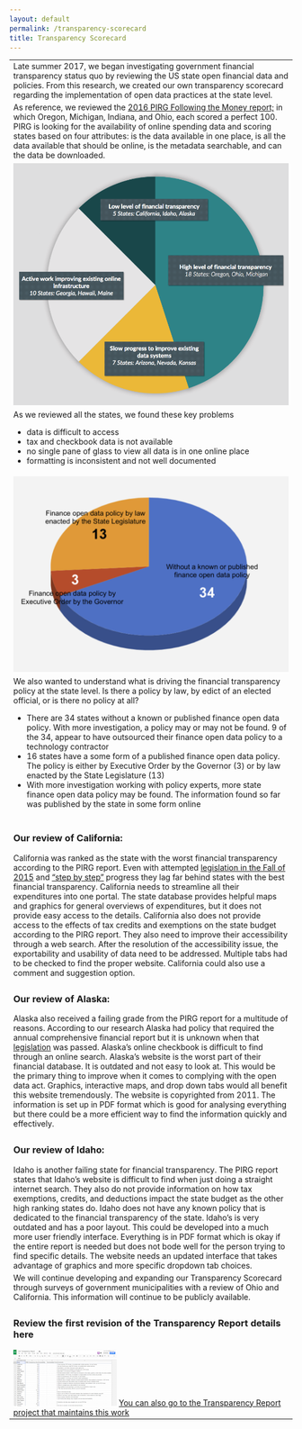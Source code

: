 ```yaml
---
layout: default
permalink: /transparency-scorecard
title: Transparency Scorecard
---
```

<table>
  <tr>
    <td colspan="2">Late summer 2017, we began investigating government financial transparency status quo by reviewing the US state open financial data and policies. From this research, we created our own transparency scorecard regarding the implementation of open data practices at the state level. </td>
  </tr>
  <tr>
    <td colspan="2">
        As reference, we reviewed the <a href="https://uspirg.org/reports/usp/following-money-2016-0">2016 PIRG Following the Money report;</a>
        in which Oregon, Michigan, Indiana, and Ohio, each scored a perfect 100. PIRG is looking for
        the availability of online spending data and scoring states based on four attributes: is the data available in one place, is all the data available that should be online, is the metadata searchable, and can the data be downloaded.</td>
  </tr>
  <tr>
    <td><img src="/assets/img/transparency-scorecard-pie.png" alt="Scorecard Pie" width="100%"></td>
  <tr>	
  <tr>
    <td>As we reviewed all the states, we found these key problems
      <ul>
        <li>data is difficult to access</li>
        <li>tax and checkbook data is not available</li>
        <li>no single pane of glass to view all data is in one online place</li>
        <li>formatting is inconsistent and not well documented </li>
      </ul>
     </td>
  </tr>
  <tr>
    <td><img src="/assets/img/transparency-policy-pie.png" alt="Policy Pie" width="100%"></td>
  <tr>
  <tr>
    <td>We also wanted to understand what is driving the financial transparency policy at the state level. Is there a policy by law, by edict of an elected official, or is there no policy at all?
      <ul>
        <li>There are 34 states without a known or published finance open data policy. With more investigation, a policy may or may not be found. 9 of the 34, appear to have outsourced their finance open data policy to a technology contractor</li>
        <li>16 states have a some form of a published finance open data policy. The policy is either by Executive Order by the Governor (3) or by law enacted by the State Legislature (13)</li>
        <li>With more investigation working with policy experts, more state finance open data policy may be found. The information found so far was published by the state in some form online</li>
       </ul>
      </td>
  </tr>
  <tr>
    <td colspan="2"><h3>Our review of California:</h3> California was ranked as the state with the worst financial transparency according to the PIRG report. Even with attempted <a href="https://leginfo.legislature.ca.gov/faces/billNavClient.xhtml?bill_id=201520160AB169">legislation in the Fall of 2015</a> and <a href="https://www.datacoalition.org/california-leaders-on-open-data-step-by-step-progress-but-no-master-plan/">“step by step”</a> progress they lag far behind states with the best financial transparency. California needs to streamline all their expenditures into one portal. The state database provides helpful maps and graphics for general overviews of expenditures, but it does not provide easy access to the details. California also does not provide access to the effects of tax credits and exemptions on the state budget according to the PIRG report. They also need to improve their accessibility through a web search. After the resolution of the accessibility issue, the exportability and usability of data need to be addressed. Multiple tabs had to be checked to find the proper website. California could also use a comment and suggestion option.</td>
  </tr>
    <tr>
      <td colspan="2"><h3>Our review of Alaska:</h3> Alaska also received a failing grade from the PIRG report for a multitude of reasons. According to our research Alaska had policy that required the annual comprehensive financial report but it is unknown when that <a href="http://www.akleg.gov/basis/Home/BillsandLaws">legislation</a> was passed. Alaska’s online checkbook is difficult to find through an online search. Alaska’s website is the worst part of their financial database. It is outdated and not easy to look at. This would be the primary thing to improve when it comes to complying with the open data act. Graphics, interactive maps, and drop down tabs would all benefit this website tremendously. The website is copyrighted from 2011. The information is set up in PDF format which is good for analysing  everything but there could be a more efficient way to find the information quickly and effectively.</td>
  </tr>
  <tr>
          <td colspan="2"><h3>Our review of Idaho: </h3> Idaho is another failing state for financial transparency. The PIRG report states that Idaho’s website is difficult to find when just doing a straight internet search. They also do not provide information on how tax exemptions,  credits, and deductions impact the state budget as the other high ranking states do. Idaho does not have any known policy that is dedicated to the financial transparency of the state. Idaho’s is very outdated and has a poor layout. This could be developed into a much more user friendly interface. Everything is in PDF format which is okay if the entire report is needed but does not bode well for the person trying to find specific details. The website needs an updated interface that takes advantage of graphics and more specific dropdown tab choices.</td>
  </tr>
  <tr>
      <td colspan="2">We will continue developing and expanding our Transparency Scorecard through surveys of government municipalities with a review of Ohio and California. This information will continue to be publicly available.</td>
  </tr>
    <tr> 
      <td colspan="2"><h3>Review the first revision of the Transparency Report details here</h3>
        <a href="https://docs.google.com/spreadsheets/d/1xUCq0jGeQjpt2noZF7d28wEglzHBIFxemSs3eBZTyiw/edit?usp=sharing"><img src="/assets/img/transparency_report_icon.png" alt="ODI Transparency Report"></a>
        <a href="http://wiki.opendatainitiative.io/Projects/Transparency_Report">You can also go to the Transparency Report project that maintains this work</a>
     </td>
  </tr>
